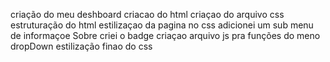 criação do meu deshboard
criacao do html
criaçao do arquivo css
estruturação do html
estilizaçao da pagina no css
adicionei um sub menu de informaçoe  Sobre
criei o badge
criaçao arquivo js pra funções do meno dropDown
estilização finao do css

